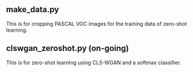 ## make_data.py
This is for cropping PASCAL VOC images for the training data of zero-shot learning.

## clswgan_zeroshot.py (on-going)
This is for zero-shot learning using CLS-WGAN and a softmax classifier. 
